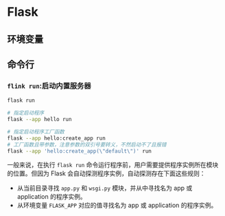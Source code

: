 # Flask

## 环境变量



## 命令行

### `flink run`:启动内置服务器

```sh
flask run

# 指定启动程序
flask --app hello run

# 指定启动程序工厂函数
flask --app hello:create_app run
# 工厂函数且带参数，注意参数的双引号要转义，不然启动不了且报错
flask --app 'hello:create_app(\"default\")' run
```

一般来说，在执行 `flask run` 命令运行程序前，用户需要提供程序实例所在模块的位置。但因为 Flask 会自动探测程序实例，自动探测存在下面这些规则：

- 从当前目录寻找 `app.py` 和 `wsgi.py` 模块，并从中寻找名为 app 或 application 的程序实例。
- 从环境变量 `FLASK_APP` 对应的值寻找名为 app 或 application 的程序实例。